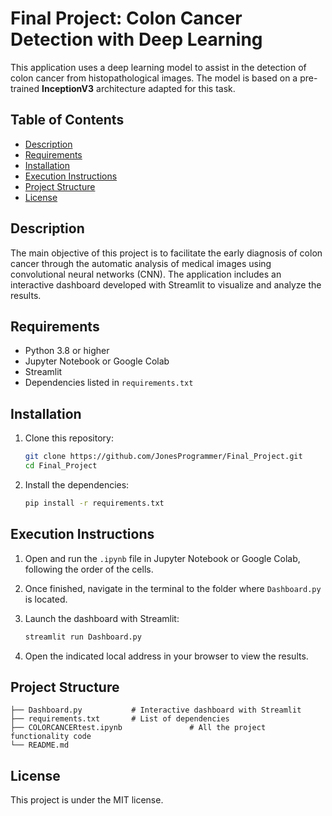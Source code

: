 # Final Project: Colon Cancer Detection with Deep Learning

This application uses a deep learning model to assist in the detection of colon cancer from histopathological images. The model is based on a pre-trained **InceptionV3** architecture adapted for this task.

## Table of Contents

- [Description](#description)
- [Requirements](#requirements)
- [Installation](#installation)
- [Execution Instructions](#execution-instructions)
- [Project Structure](#project-structure)
- [License](#license)

## Description

The main objective of this project is to facilitate the early diagnosis of colon cancer through the automatic analysis of medical images using convolutional neural networks (CNN). The application includes an interactive dashboard developed with Streamlit to visualize and analyze the results.

## Requirements

- Python 3.8 or higher
- Jupyter Notebook or Google Colab
- Streamlit
- Dependencies listed in `requirements.txt`

## Installation

1. Clone this repository:
   ```bash
   git clone https://github.com/JonesProgrammer/Final_Project.git
   cd Final_Project
   ```

2. Install the dependencies:
   ```bash
   pip install -r requirements.txt
   ```

## Execution Instructions

1. Open and run the `.ipynb` file in Jupyter Notebook or Google Colab, following the order of the cells.

2. Once finished, navigate in the terminal to the folder where `Dashboard.py` is located.

3. Launch the dashboard with Streamlit:
   ```bash
   streamlit run Dashboard.py
   ```

4. Open the indicated local address in your browser to view the results.

## Project Structure

```
├── Dashboard.py           # Interactive dashboard with Streamlit
├── requirements.txt       # List of dependencies
├── COLORCANCERtest.ipynb               # All the project functionality code
└── README.md
```

## License

This project is under the MIT license.

